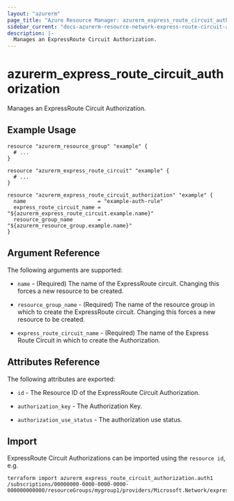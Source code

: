 ```yaml
---
layout: "azurerm"
page_title: "Azure Resource Manager: azurerm_express_route_circuit_authorization"
sidebar_current: "docs-azurerm-resource-network-express-route-circuit-authorization"
description: |-
  Manages an ExpressRoute Circuit Authorization.
---
```


# azurerm_express_route_circuit_authorization

Manages an ExpressRoute Circuit Authorization.

## Example Usage

```hcl
resource "azurerm_resource_group" "example" {
  # ...
}

resource "azurerm_express_route_circuit" "example" {
  # ...
}

resource "azurerm_express_route_circuit_authorization" "example" {
  name                       = "example-auth-rule"
  express_route_circuit_name = "${azurerm_express_route_circuit.example.name}"
  resource_group_name        = "${azurerm_resource_group.example.name}"
}
```

## Argument Reference

The following arguments are supported:

* `name` - (Required) The name of the ExpressRoute circuit. Changing this forces a
    new resource to be created.

* `resource_group_name` - (Required) The name of the resource group in which to
    create the ExpressRoute circuit. Changing this forces a new resource to be created.

* `express_route_circuit_name` - (Required) The name of the Express Route Circuit in which to create the Authorization.


## Attributes Reference

The following attributes are exported:

* `id` - The Resource ID of the ExpressRoute Circuit Authorization.

* `authorization_key` - The Authorization Key.

* `authorization_use_status` - The authorization use status.

## Import

ExpressRoute Circuit Authorizations can be imported using the `resource id`, e.g.

```shell
terraform import azurerm_express_route_circuit_authorization.auth1 /subscriptions/00000000-0000-0000-0000-000000000000/resourceGroups/mygroup1/providers/Microsoft.Network/expressRouteCircuits/myExpressRoute/authorizations/auth1
```
